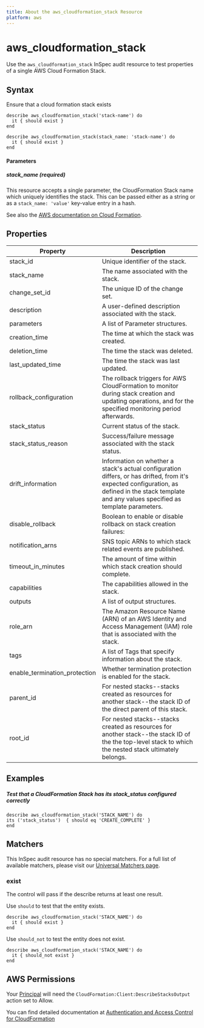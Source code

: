 ```yaml
---
title: About the aws_cloudformation_stack Resource
platform: aws
---
```


# aws_cloudformation_stack

Use the `aws_cloudformation_stack` InSpec audit resource to test properties of a single AWS Cloud Formation Stack.

## Syntax

Ensure that a cloud formation stack exists

    describe aws_cloudformation_stack('stack-name') do
      it { should exist }
    end

    describe aws_cloudformation_stack(stack_name: 'stack-name') do
      it { should exist }
    end
    
#### Parameters

##### stack_name _(required)_

This resource accepts a single parameter, the CloudFormation Stack name which uniquely identifies the stack. 
This can be passed either as a string or as a `stack_name: 'value'` key-value entry in a hash.

See also the [AWS documentation on Cloud Formation](https://docs.aws.amazon.com/AWSCloudFormation/latest/APIReference/Welcome.html).

## Properties

|Property                        | Description |
| ---                            | --- |
|stack_id                       | Unique identifier of the stack. |
|stack_name                     | The name associated with the stack. |
|change_set_id                 | The unique ID of the change set. |
|description                     | A user-defined description associated with the stack. |
|parameters                      | A list of Parameter structures. |
|creation_time                  | The time at which the stack was created. |
|deletion_time                  | The time the stack was deleted. |
|last_updated_time             | The time the stack was last updated. |
|rollback_configuration         | The rollback triggers for AWS CloudFormation to monitor during stack creation and updating operations, and for the specified monitoring period afterwards. |
|stack_status                   | Current status of the stack. |
|stack_status_reason           | Success/failure message associated with the stack status. |
|drift_information              | Information on whether a stack's actual configuration differs, or has drifted, from it's expected configuration, as defined in the stack template and any values specified as template parameters. |
|disable_rollback               | Boolean to enable or disable rollback on stack creation failures: |
|notification_arns              | SNS topic ARNs to which stack related events are published. |
|timeout_in_minutes            | The amount of time within which stack creation should complete. |
|capabilities                    | The capabilities allowed in the stack. |
|outputs                         | A list of output structures. |
|role_arn                       | The Amazon Resource Name (ARN) of an AWS Identity and Access Management (IAM) role that is associated with the stack.  |
|tags                            | A list of Tags that specify information about the stack. |
|enable_termination_protection | Whether termination protection is enabled for the stack. |
|parent_id                      | For nested stacks--stacks created as resources for another stack--the stack ID of the direct parent of this stack. |
|root_id                        | For nested stacks--stacks created as resources for another stack--the stack ID of the the top-level stack to which the nested stack ultimately belongs. |

## Examples

##### Test that a CloudFormation Stack has its stack_status configured correctly
    describe aws_cloudformation_stack('STACK_NAME') do
    its ('stack_status')  { should eq 'CREATE_COMPLETE' }
    end

## Matchers

This InSpec audit resource has no special matchers. For a full list of available matchers, please visit our [Universal Matchers page](https://www.inspec.io/docs/reference/matchers/).

### exist

The control will pass if the describe returns at least one result.

Use `should` to test that the entity exists.

    describe aws_cloudformation_stack('STACK_NAME') do
      it { should exist }
    end

Use `should_not` to test the entity does not exist.

    describe aws_cloudformation_stack('STACK_NAME') do
      it { should_not exist }
    end

## AWS Permissions

Your [Principal](https://docs.aws.amazon.com/IAM/latest/UserGuide/intro-structure.html#intro-structure-principal) will need the `CloudFormation:Client:DescribeStacksOutput` action set to Allow.

You can find detailed documentation at [Authentication and Access Control for CloudFormation](https://docs.aws.amazon.com/AWSCloudFormation/latest/UserGuide/Welcome.html)
